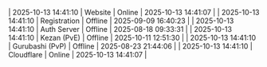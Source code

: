 | 2025-10-13 14:41:10 | Website | Online | 2025-10-13 14:41:07 |
| 2025-10-13 14:41:10 | Registration | Offline | 2025-09-09 16:40:23 |
| 2025-10-13 14:41:10 | Auth Server | Offline | 2025-08-18 09:33:31 |
| 2025-10-13 14:41:10 | Kezan (PvE) | Offline | 2025-10-11 12:51:30 |
| 2025-10-13 14:41:10 | Gurubashi (PvP) | Offline | 2025-08-23 21:44:06 |
| 2025-10-13 14:41:10 | Cloudflare | Online | 2025-10-13 14:41:07 |
